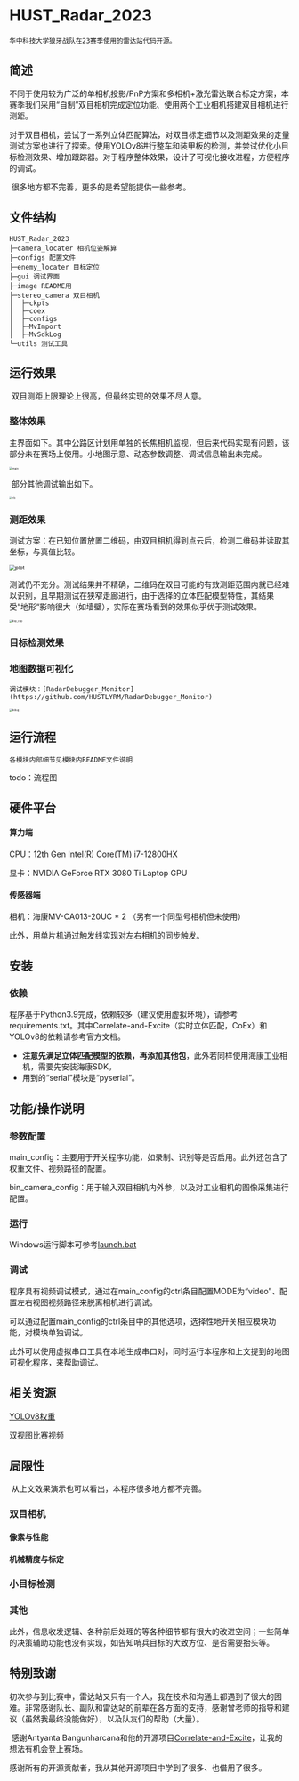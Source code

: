 # HUST_Radar_2023

    华中科技大学狼牙战队在23赛季使用的雷达站代码开源。

## 简述

​	  不同于使用较为广泛的单相机投影/PnP方案和多相机+激光雷达联合标定方案，本赛季我们采用“自制”双目相机完成定位功能、使用两个工业相机搭建双目相机进行测距。

​	  对于双目相机，尝试了一系列立体匹配算法，对双目标定细节以及测距效果的定量测试方案也进行了探索。使用YOLOv8进行整车和装甲板的检测，并尝试优化小目标检测效果、增加跟踪器。对于程序整体效果，设计了可视化接收进程，方便程序的调试。

​	  很多地方都不完善，更多的是希望能提供一些参考。

## 文件结构

```
HUST_Radar_2023
├─camera_locater 相机位姿解算
├─configs 配置文件
├─enemy_locater 目标定位
├─gui 调试界面
├─image README用
├─stereo_camera 双目相机
│  ├─ckpts
│  ├─coex
│  ├─configs
│  ├─MvImport
│  ├─MvSdkLog
└─utils 测试工具
```

## 运行效果

​	  双目测距上限理论上很高，但最终实现的效果不尽人意。

### 整体效果

​	  主界面如下。其中公路区计划用单独的长焦相机监视，但后来代码实现有问题，该部分未在赛场上使用。小地图示意、动态参数调整、调试信息输出未完成。

<img src=".\images\main.png" alt="main" style="zoom: 34%;" />

​	  部分其他调试输出如下。

<img src=".\images\info.png" alt="info" style="zoom: 27%;" />

### 测距效果

​	  测试方案：在已知位置放置二维码，由双目相机得到点云后，检测二维码并读取其坐标，与真值比较。

<img src=".\images\plot.png" alt="plot" style="zoom: 67%;" />

​	  测试仍不充分。测试结果并不精确，二维码在双目可能的有效测距范围内就已经难以识别，且早期测试在狭窄走廊进行，由于选择的立体匹配模型特性，其结果受“地形“影响很大（如墙壁），实际在赛场看到的效果似乎优于测试效果。

<img src=".\images\disp_cmp.png" alt="disp_cmp" style="zoom:30%;" />

### 目标检测效果



### 地图数据可视化

    调试模块：[RadarDebugger_Monitor](https://github.com/HUSTLYRM/RadarDebugger_Monitor)

<img src=".\images\debug.png" alt="debug" style="zoom: 30%;" />



## 运行流程

    各模块内部细节见模块内README文件说明

todo：流程图





## 硬件平台

#### 算力端

CPU：12th Gen Intel(R) Core(TM) i7-12800HX

显卡：NVIDIA GeForce RTX 3080 Ti Laptop GPU

#### 传感器端

相机：海康MV-CA013-20UC * 2 （另有一个同型号相机但未使用）

此外，用单片机通过触发线实现对左右相机的同步触发。

## 安装

### 依赖

​	  程序基于Python3.9完成，依赖较多（建议使用虚拟环境），请参考requirements.txt。其中Correlate-and-Excite（实时立体匹配，CoEx）和YOLOv8的依赖请参考官方文档。

* **注意先满足立体匹配模型的依赖，再添加其他包**，此外若同样使用海康工业相机，需要先安装海康SDK。
* 用到的“serial”模块是“pyserial”。

## 功能/操作说明 

### 参数配置

main_config：主要用于开关程序功能，如录制、识别等是否启用。此外还包含了权重文件、视频路径的配置。

bin_camera_config：用于输入双目相机内外参，以及对工业相机的图像采集进行配置。

### 运行

Windows运行脚本可参考[launch.bat]()

### 调试

​	  程序具有视频调试模式，通过在main_config的ctrl条目配置MODE为“video”、配置左右视图视频路径来脱离相机进行调试。

​	  可以通过配置main_config的ctrl条目中的其他选项，选择性地开关相应模块功能，对模块单独调试。

​	  此外可以使用虚拟串口工具在本地生成串口对，同时运行本程序和上文提到的地图可视化程序，来帮助调试。

## 相关资源

[YOLOv8权重]()

[双视图比赛视频]()

## 局限性

​	  从上文效果演示也可以看出，本程序很多地方都不完善。

### 双目相机

#### 像素与性能

#### 机械精度与标定

### 小目标检测

### 其他

​	  此外，信息收发逻辑、各种前后处理的等各种细节都有很大的改进空间；一些简单的决策辅助功能也没有实现，如告知哨兵目标的大致方位、是否需要抬头等。

## 特别致谢

​	初次参与到比赛中，雷达站又只有一个人，我在技术和沟通上都遇到了很大的困难。非常感谢队长、副队和雷达站的前辈在各方面的支持，感谢曾老师的指导和建议（虽然我最终没能做好），以及队友们的帮助（大量）。

​	感谢Antyanta Bangunharcana和他的开源项目[Correlate-and-Excite](https://github.com/antabangun/coex)，让我的想法有机会登上赛场。

​	感谢所有的开源贡献者，我从其他开源项目中学到了很多、也借用了很多。
